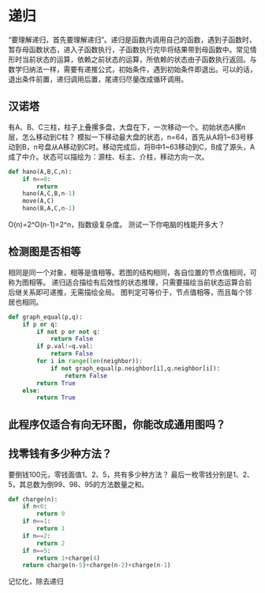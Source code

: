 # 递归
“要理解递归，首先要理解递归”。递归是函数内调用自己的函数，遇到子函数时，暂存母函数状态，进入子函数执行，子函数执行完毕将结果带到母函数中。常见情形时当前状态的运算，依赖之前状态的运算，所依赖的状态由子函数执行返回。与数学归纳法一样，需要有递推公式，初始条件，遇到初始条件即退出。可以的话，退出条件前置，递归调用后置，尾递归尽量改成循环调用。

## 汉诺塔
有A、B、C三柱，柱子上叠摞多盘，大盘在下，一次移动一个。初始状态A摞n层，怎么移动到C柱？
模拟一下移动最大盘的状态，n=64，首先从A将1~63号移动到B，n号盘从A移动到C时。移动完成后，将B中1~63移动到C，B成了源头，A成了中介。状态可以描绘为：源柱、标主、介柱，移动方向一次。
```python
def hano(A,B,C,n):
    if n==0:
        return 
    hano(A,C,B,n-1)
    move(A,C)
    hano(B,A,C,n-1)
```
O(n)=2^O(n-1)=2^n，指数级复杂度。
测试一下你电脑的栈能开多大？

## 检测图是否相等

相同是同一个对象，相等是值相等。若图的结构相同，各自位置的节点值相同，可称为图相等。
递归适合描绘有后效性的状态推理，只需要描绘当前状态运算合前后继关系即可递推，无需描绘全局。
图判定可等价于，节点值相等，而且每个邻居也相同。
```python
def graph_equal(p,q):
    if p or q:
        if not p or not q: 
            return False
        if p.val!=q.val:
            return False
        for i in range(len(neighbor)):
            if not graph_equal(p.neighbor[i],q.neighbor[i]):
                return False
        return True
    else:
        return True
```
## 此程序仅适合有向无环图，你能改成通用图吗？

## 找零钱有多少种方法？
要倒钱100元，零钱面值1、2、5，共有多少种方法？
最后一枚零钱分别是1、2、5，其总数为倒99、98、95的方法数量之和。

```python
def charge(n):
    if n<0:
        return 0
    if n==1:
        return 1
    if n==2:
        return 2
    if n==5:    
        return 1+charge(4)
    return charge(n-5)+charge(n-2)+charge(n-1)

```
记忆化，除去递归

